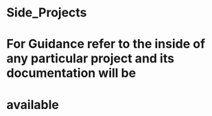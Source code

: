# Side_Projects

# For Guidance refer to the inside of any particular project and its documentation will be

# available
